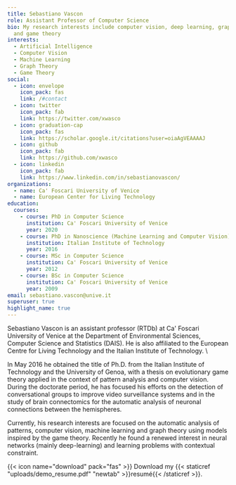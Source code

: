 ```yaml
---
title: Sebastiano Vascon
role: Assistant Professor of Computer Science
bio: My research interests include computer vision, deep learning, graph theory
  and game theory
interests:
  - Artificial Intelligence
  - Computer Vision
  - Machine Learning
  - Graph Theory
  - Game Theory
social:
  - icon: envelope
    icon_pack: fas
    link: /#contact
  - icon: twitter
    icon_pack: fab
    link: https://twitter.com/xwasco
  - icon: graduation-cap
    icon_pack: fas
    link: https://scholar.google.it/citations?user=oiaAgVEAAAAJ
  - icon: github
    icon_pack: fab
    link: https://github.com/xwasco
  - icon: linkedin
    icon_pack: fab
    link: https://www.linkedin.com/in/sebastianovascon/
organizations:
  - name: Ca' Foscari University of Venice
  - name: European Center for Living Technology
education:
  courses:
    - course: PhD in Computer Science
      institution: Ca' Foscari University of Venice
      year: 2020
    - course: PhD in Nanoscience (Machine Learning and Computer Vision)
      institution: Italian Institute of Technology
      year: 2016
    - course: MSc in Computer Science
      institution: Ca' Foscari University of Venice
      year: 2012
    - course: BSc in Computer Science
      institution: Ca' Foscari University of Venice
      year: 2009
email: sebastiano.vascon@unive.it
superuser: true
highlight_name: true
---
```

Sebastiano Vascon is an assistant professor (RTDb) at Ca' Foscari University of Venice at the Department of Environmental Sciences, Computer Science and Statistics (DAIS). He is also affiliated to the European Centre for Living Technology and the Italian Institute of Technology. \

In May 2016 he obtained the title of Ph.D. from the Italian Institute of Technology and the University of Genoa, with a thesis on evolutionary game theory applied in the context of pattern analysis and computer vision. During the doctorate period, he has focused his efforts on the detection of conversational groups to improve video surveillance systems and in the study of brain connectomics for the automatic analysis of neuronal connections between the hemispheres. 

Currently, his research interests are focused on the automatic analysis of patterns, computer vision, machine learning and graph theory using models inspired by the game theory. Recently he found a renewed interest in neural networks (mainly deep-learning) and learning problems with contextual constraint.

{{< icon name="download" pack="fas" >}} Download my {{< staticref "uploads/demo_resume.pdf" "newtab" >}}resumé{{< /staticref >}}.